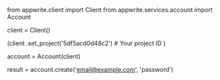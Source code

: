 from appwrite.client import Client
from appwrite.services.account import Account

client = Client()

(client
  .set_project('5df5acd0d48c2') # Your project ID
)

account = Account(client)

result = account.create('email@example.com', 'password')
